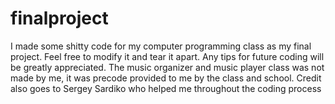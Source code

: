 # finalproject
I made some shitty code for my computer programming class as my final project.
 Feel free to modify it and tear it apart. Any tips for future coding will be greatly appreciated.
The music organizer and music player class was not made by me, it was precode provided to me by the class and school.
Credit also goes to Sergey Sardiko who helped me throughout the coding process
